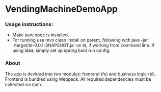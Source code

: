 # VendingMachineDemoApp

### Usage instructions:
- Make sure node is installed.
- For running use mvn clean install on parent, following with java -jar ./target/bl-0.0.1-SNAPSHOT.jar on bl, if working from command line. If using Idea, simply set up spring boot run config.

### About
The app is devided into two modules: frontend (fe) and business logic (bl). Frontend is bundled using Webpack. All required dependencies must be collected via npm.
